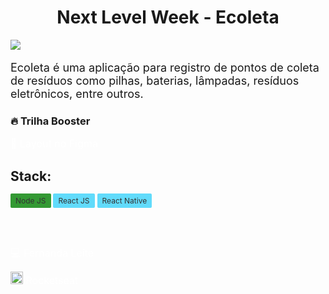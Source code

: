 <h1 style="text-align: center;"> Next Level Week - Ecoleta </h1>

<img src="https://user-images.githubusercontent.com/48728541/83681584-02a32300-a5b9-11ea-8cb8-eacc006aaad1.gif">

<p style="font-size: 18px; ">Ecoleta é uma aplicação para registro de pontos de coleta de resíduos como pilhas, baterias, lâmpadas, resíduos eletrônicos, entre outros.</p>

<h3>🔥 Trilha Booster  </h3>

<a href="https://www.figma.com/file/9TlOcj6l7D05fZhU12xWT3/Ecoleta-Booster?node-id=0%3A1" style="text-decoration: none; font-size: 16px; color: #fff;" >🚀 Layout no Figma </a>

<h2>Stack:</h2>
<span style="background-color: #339933; border-radius: 2px; font-size: 12px; padding: 4px 8px; color: #333333;">Node JS</span>
<span style="background-color: #61DBFB; border-radius: 2px; font-size: 12px; padding: 4px 8px; color: #333333;">React JS</span>
<span style="background-color: #61DBFB; border-radius: 2px; font-size: 12px; padding: 4px 8px; color: #333333;">React Native</span>
</br>
</br>
</br>
</br>

<a href="https://github.com/Fekleite" style="text-decoration: none; font-size: 16px; color: #fff;" >💻 Fernanda Leite </a>
</br>

<a href="https://rocketseat.com.br/" style="text-decoration: none; font-size: 16px; color: #fff;" ><img src="https://user-images.githubusercontent.com/48728541/83682251-0daa8300-a5ba-11ea-9049-738f99068e07.png" width="20px"> Rocketseat </a>

